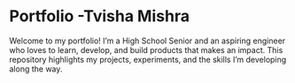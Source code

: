 # Portfolio -Tvisha Mishra

Welcome to my portfolio! I’m a High School Senior and an aspiring engineer who loves to learn, develop, and build products that makes an impact. This repository highlights my projects, experiments, and the skills I’m developing along the way.


